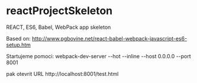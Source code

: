 # reactProjectSkeleton
REACT, ES6, Babel, WebPack app skeleton

Based on:
http://www.pgbovine.net/react-babel-webpack-javascript-es6-setup.htm

Startujeme pomoci:
webpack-dev-server --hot --inline --host 0.0.0.0 --port 8001

pak otevrit URL http://localhost:8001/test.html
